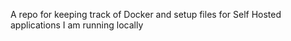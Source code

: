 A repo for keeping track of Docker and setup files for Self Hosted applications I am running locally
